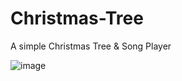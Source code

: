 # Christmas-Tree
A simple Christmas Tree &amp; Song Player


![image](https://user-images.githubusercontent.com/40875400/146953418-501ac8ef-eb82-46ad-8254-300b80bf9c33.png)
